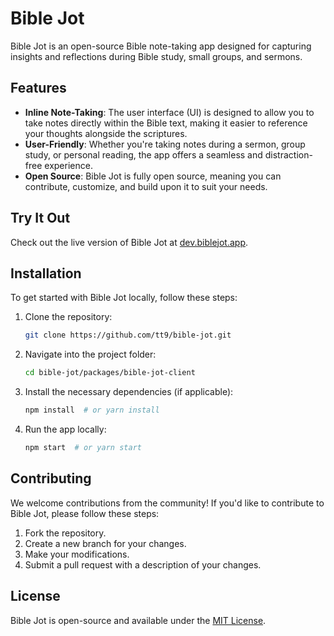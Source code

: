 # Bible Jot

Bible Jot is an open-source Bible note-taking app designed for capturing insights and reflections during Bible study, small groups, and sermons.

## Features

- **Inline Note-Taking**: The user interface (UI) is designed to allow you to take notes directly within the Bible text, making it easier to reference your thoughts alongside the scriptures.
- **User-Friendly**: Whether you're taking notes during a sermon, group study, or personal reading, the app offers a seamless and distraction-free experience.
- **Open Source**: Bible Jot is fully open source, meaning you can contribute, customize, and build upon it to suit your needs.

## Try It Out

Check out the live version of Bible Jot at [dev.biblejot.app](https://dev.biblejot.app).

## Installation

To get started with Bible Jot locally, follow these steps:

1. Clone the repository:

   ```bash
   git clone https://github.com/tt9/bible-jot.git
   ```

2. Navigate into the project folder:

   ```bash
   cd bible-jot/packages/bible-jot-client
   ```

3. Install the necessary dependencies (if applicable):

   ```bash
   npm install  # or yarn install
   ```

4. Run the app locally:
   ```bash
   npm start  # or yarn start
   ```

## Contributing

We welcome contributions from the community! If you'd like to contribute to Bible Jot, please follow these steps:

1. Fork the repository.
2. Create a new branch for your changes.
3. Make your modifications.
4. Submit a pull request with a description of your changes.

## License

Bible Jot is open-source and available under the [MIT License](https://mit-license.org/).

